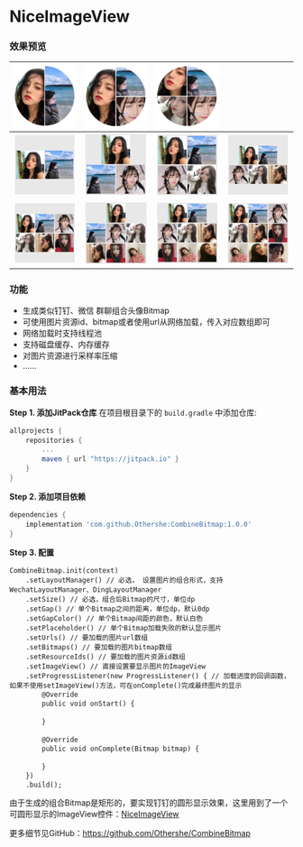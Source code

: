 # NiceImageView

### 效果预览

|![](images/d1.PNG)|![](images/d2.PNG)|![](images/d3.PNG)||
|---|---|---|---|
|![](images/w1.PNG)|![](images/w2.PNG)|![](images/w3.PNG)|![](images/w4.PNG)|
|![](images/w5.PNG)|![](images/w6.PNG)|![](images/w7.PNG)|![](images/w8.PNG)|

### 功能
* 生成类似钉钉、微信 群聊组合头像Bitmap
* 可使用图片资源id、bitmap或者使用url从网络加载，传入对应数组即可
* 网络加载时支持线程池
* 支持磁盘缓存、内存缓存
* 对图片资源进行采样率压缩
* ......
### 基本用法
**Step 1. 添加JitPack仓库**
在项目根目录下的 `build.gradle` 中添加仓库:
``` gradle
allprojects {
    repositories {
        ...
        maven { url "https://jitpack.io" }
    }
}
```
**Step 2. 添加项目依赖**
``` gradle
dependencies {
    implementation 'com.github.Othershe:CombineBitmap:1.0.0'
}
```
**Step 3. 配置**
```
CombineBitmap.init(context)
    .setLayoutManager() // 必选， 设置图片的组合形式，支持WechatLayoutManager、DingLayoutManager
    .setSize() // 必选，组合后Bitmap的尺寸，单位dp
    .setGap() // 单个Bitmap之间的距离，单位dp，默认0dp
    .setGapColor() // 单个Bitmap间距的颜色，默认白色
    .setPlaceholder() // 单个Bitmap加载失败的默认显示图片
    .setUrls() // 要加载的图片url数组
    .setBitmaps() // 要加载的图片bitmap数组
    .setResourceIds() // 要加载的图片资源id数组
    .setImageView() // 直接设置要显示图片的ImageView
    .setProgressListener(new ProgressListener() { // 加载进度的回调函数，如果不使用setImageView()方法，可在onComplete()完成最终图片的显示
        @Override
        public void onStart() {

        }

        @Override
        public void onComplete(Bitmap bitmap) {

        }
    })
    .build();
```
由于生成的组合Bitmap是矩形的，要实现钉钉的圆形显示效果，这里用到了一个可圆形显示的ImageView控件：[NiceImageView](https://github.com/Othershe/NiceImageView)

更多细节见GitHub：<https://github.com/Othershe/CombineBitmap>